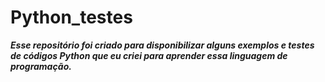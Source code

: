 # Python_testes
**_Esse repositório foi criado para disponibilizar alguns exemplos e testes de códigos Python que eu criei para aprender essa linguagem de programação._**
